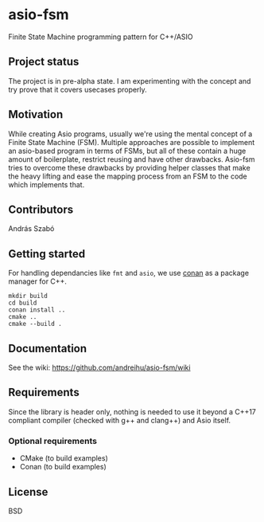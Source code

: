 # asio-fsm
Finite State Machine programming pattern for C++/ASIO

## Project status
The project is in pre-alpha state. I am experimenting with the concept and try prove that it covers usecases properly.

## Motivation
While creating Asio programs, usually we're using the mental concept of a Finite State Machine (FSM). Multiple approaches are possible to implement an asio-based program in terms of FSMs, but all of these contain a huge amount of boilerplate, restrict reusing and have other drawbacks. Asio-fsm tries to overcome these drawbacks by providing helper classes that make the heavy lifting and ease the mapping process from an FSM to the code which implements that.

## Contributors
András Szabó

## Getting started
For handling dependancies like `fmt` and `asio`, we use [conan](https://conan.io) as a package manager for C++.

```
mkdir build
cd build
conan install ..
cmake ..
cmake --build .
```

## Documentation
See the wiki: https://github.com/andreihu/asio-fsm/wiki

## Requirements
Since the library is header only, nothing is needed to use it beyond a C++17 compliant compiler (checked with g++ and clang++) and Asio itself.

### Optional requirements
- CMake (to build examples)
- Conan (to build examples)

  
## License
BSD

